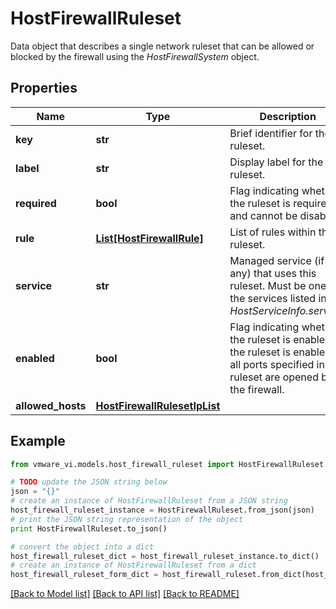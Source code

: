 # HostFirewallRuleset

Data object that describes a single network ruleset that can be allowed or blocked by the firewall using the *HostFirewallSystem* object. 

## Properties
Name | Type | Description | Notes
------------ | ------------- | ------------- | -------------
**key** | **str** | Brief identifier for the ruleset.  | 
**label** | **str** | Display label for the ruleset.  | 
**required** | **bool** | Flag indicating whether the ruleset is required and cannot be disabled.  | 
**rule** | [**List[HostFirewallRule]**](HostFirewallRule.md) | List of rules within the ruleset.  | 
**service** | **str** | Managed service (if any) that uses this ruleset.  Must be one of the services listed in *HostServiceInfo.service*.  | [optional] 
**enabled** | **bool** | Flag indicating whether the ruleset is enabled.  If the ruleset is enabled, all ports specified in the ruleset are opened by the firewall.  | 
**allowed_hosts** | [**HostFirewallRulesetIpList**](HostFirewallRulesetIpList.md) |  | [optional] 

## Example

```python
from vmware_vi.models.host_firewall_ruleset import HostFirewallRuleset

# TODO update the JSON string below
json = "{}"
# create an instance of HostFirewallRuleset from a JSON string
host_firewall_ruleset_instance = HostFirewallRuleset.from_json(json)
# print the JSON string representation of the object
print HostFirewallRuleset.to_json()

# convert the object into a dict
host_firewall_ruleset_dict = host_firewall_ruleset_instance.to_dict()
# create an instance of HostFirewallRuleset from a dict
host_firewall_ruleset_form_dict = host_firewall_ruleset.from_dict(host_firewall_ruleset_dict)
```
[[Back to Model list]](../README.md#documentation-for-models) [[Back to API list]](../README.md#documentation-for-api-endpoints) [[Back to README]](../README.md)


